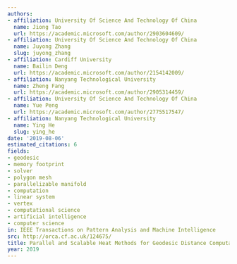 ```yaml
---
authors:
- affiliation: University Of Science And Technology Of China
  name: Jiong Tao
  url: https://academic.microsoft.com/author/2903604609/
- affiliation: University Of Science And Technology Of China
  name: Juyong Zhang
  slug: juyong_zhang
- affiliation: Cardiff University
  name: Bailin Deng
  url: https://academic.microsoft.com/author/2154142009/
- affiliation: Nanyang Technological University
  name: Zheng Fang
  url: https://academic.microsoft.com/author/2905314459/
- affiliation: University Of Science And Technology Of China
  name: Yue Peng
  url: https://academic.microsoft.com/author/2775517547/
- affiliation: Nanyang Technological University
  name: Ying He
  slug: ying_he
date: '2019-08-06'
estimated_citations: 6
fields:
- geodesic
- memory footprint
- solver
- polygon mesh
- parallelizable manifold
- computation
- linear system
- vertex
- computational science
- artificial intelligence
- computer science
in: IEEE Transactions on Pattern Analysis and Machine Intelligence
src: http://orca.cf.ac.uk/124675/
title: Parallel and Scalable Heat Methods for Geodesic Distance Computation.
year: 2019
---
```

